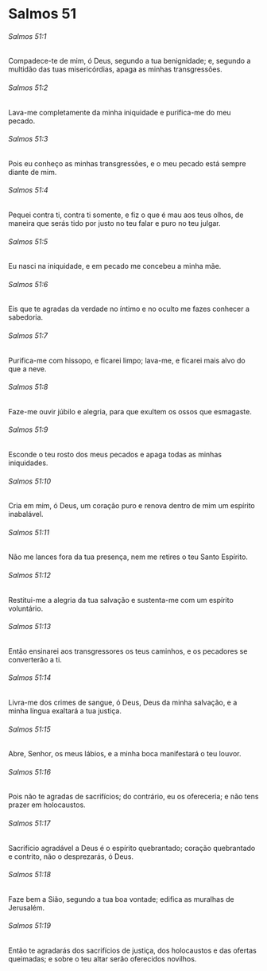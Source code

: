 # Salmos 51

###### Salmos 51:1

Compadece-te de mim, ó Deus, segundo a tua benignidade; e, segundo a multidão das tuas misericórdias, apaga as minhas transgressões.

###### Salmos 51:2

Lava-me completamente da minha iniquidade e purifica-me do meu pecado.

###### Salmos 51:3

Pois eu conheço as minhas transgressões, e o meu pecado está sempre diante de mim.

###### Salmos 51:4

Pequei contra ti, contra ti somente, e fiz o que é mau aos teus olhos, de maneira que serás tido por justo no teu falar e puro no teu julgar.

###### Salmos 51:5

Eu nasci na iniquidade, e em pecado me concebeu a minha mãe.

###### Salmos 51:6

Eis que te agradas da verdade no íntimo e no oculto me fazes conhecer a sabedoria.

###### Salmos 51:7

Purifica-me com hissopo, e ficarei limpo; lava-me, e ficarei mais alvo do que a neve.

###### Salmos 51:8

Faze-me ouvir júbilo e alegria, para que exultem os ossos que esmagaste.

###### Salmos 51:9

Esconde o teu rosto dos meus pecados e apaga todas as minhas iniquidades.

###### Salmos 51:10

Cria em mim, ó Deus, um coração puro e renova dentro de mim um espírito inabalável.

###### Salmos 51:11

Não me lances fora da tua presença, nem me retires o teu Santo Espírito.

###### Salmos 51:12

Restitui-me a alegria da tua salvação e sustenta-me com um espírito voluntário.

###### Salmos 51:13

Então ensinarei aos transgressores os teus caminhos, e os pecadores se converterão a ti.

###### Salmos 51:14

Livra-me dos crimes de sangue, ó Deus, Deus da minha salvação, e a minha língua exaltará a tua justiça.

###### Salmos 51:15

Abre, Senhor, os meus lábios, e a minha boca manifestará o teu louvor.

###### Salmos 51:16

Pois não te agradas de sacrifícios; do contrário, eu os ofereceria; e não tens prazer em holocaustos.

###### Salmos 51:17

Sacrifício agradável a Deus é o espírito quebrantado; coração quebrantado e contrito, não o desprezarás, ó Deus.

###### Salmos 51:18

Faze bem a Sião, segundo a tua boa vontade; edifica as muralhas de Jerusalém.

###### Salmos 51:19

Então te agradarás dos sacrifícios de justiça, dos holocaustos e das ofertas queimadas; e sobre o teu altar serão oferecidos novilhos.

